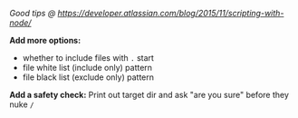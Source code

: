 *Good tips @ https://developer.atlassian.com/blog/2015/11/scripting-with-node/*

**Add more options:**
- whether to include files with `.` start
- file white list (include only) pattern
- file black list (exclude only) pattern

**Add a safety check:**
Print out target dir and ask "are you sure" before they nuke `/`
